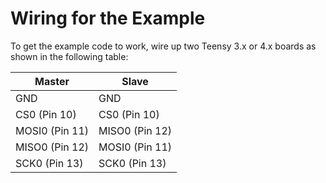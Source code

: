 # Wiring for the Example
To get the example code to work, wire up two Teensy 3.x or 4.x boards as shown in the following table:

| Master         | Slave          |
|----------------|----------------|
| GND            | GND            |
| CS0 (Pin 10)   | CS0 (Pin 10)   |
| MOSI0 (Pin 11) | MISO0 (Pin 12) |
| MISO0 (Pin 12) | MOSI0 (Pin 11) |
| SCK0 (Pin 13)  | SCK0 (Pin 13)  |
